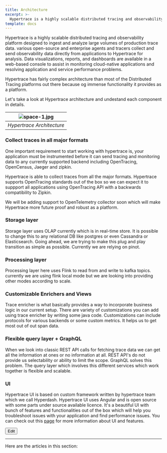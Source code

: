 ```yaml
---
title: Architecture
excerpt: >-
  Hypertrace is a highly scalable distributed tracing and observability platform.
template: docs
---
```

Hypertrace is a highly scalable distributed tracing and observability platform designed to ingest and analyze large volumes of production trace data. various open-source and enterprise agents and tracers collect and send observability data directly from applications to Hypertrace for analysis. Data visualizations, reports, and dashboards are available in a web-based console to assist in monitoring cloud-native applications and resolving application and service performance problems.

Hypertrace has fairly complex architecture than most of the Distributed Tracing platforms out there because og immense functionality it provides as a platform. 

Let's take a look at Hypertrace architecture and undestand each component in details.


| ![space-1.jpg](https://s3.amazonaws.com/fininity.tech/DT/architecture.png) | 
|:--:| 
| *Hypertrace Architecture* |

### Collect traces in all major formats
One important requirement to start working with hypertrace is, your application must be instrumented before it can send tracing and monitoring data to any currently supported backend including OpenTracing, OpenCensus, Jaeger and zipkin. 

Hypertrace is able to collect traces from all the major formats. Hypertrace supports OpenTracing standards out of the box so we can expect it to suppport all applications using OpenTracing API with a backwards compatibility to Zipkin. 

We will be adding support to OpenTelemetry collector soon which will make Hypertrace more future proof and robust as a platform.

### Storage layer
Storage layer uses OLAP currently which is in real-time store. It is possible to change this to any relational DB like postgres or even Cassandra or Elasticsearch. Going ahead, we are trying to make this plug and play transition as simple as possible. Currently we are relying on pinot. 

### Processing layer
Processing layer here uses Flink to read from and write to kafka topics. currently we are using flink local mode but we are looking into providing other modes according to scale. 

### Customizable Enrichers and Views
Trace enricher is what basically provides a way to incorporate business logic in our current setup. There are variety of customizations you can add using trace enricher by writing some java code. Customizations can include protocols for various backends or some custom metrics. It helps us to get most out of out span data.

### Flexible query layer + GraphQL
When we look into classic REST API calls for fetching trace data we can get all the information at ones or no information at all. REST API's do not provide us selectability or ability to limit the scope. GraphQL solves this problem.  The query layer which involves this different services which work together is flexible and scalable. 

### UI
Hypertrace UI is based on custom framework written by hypertrace team which we call Hyperdash. Hypertrace UI uses Angular and is open source with some parts under source available licence. It's a beautiful UI with bunch of features and functionalities out of the box which will help you troubleshoot issues with your application and find performance issues. You can check out this [page](docs/UI.md) for more information about UI and features. 

<a href="https://github.com/hypertrace/hypertrace-docs-website/tree/master/src/pages/docs/arch/index.md">
<button type="button">Edit</button></a>

***

Here are the articles in this section:
